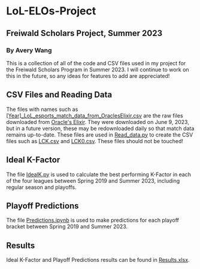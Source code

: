 # LoL-ELOs-Project
## Freiwald Scholars Project, Summer 2023
### By Avery Wang
This is a collection of all of the code and CSV files used in my project for the Freiwald Scholars Program in Summer 2023. I will continue to work on this in the future, so any ideas for features to add are appreciated!

## CSV Files and Reading Data
The files with names such as [[Year]_LoL_esports_match_data_from_OraclesElixir.csv](../main/2019_LoL_esports_match_data_from_OraclesElixir.csv) are the raw files downloaded from [Oracle's Elixir](https://oracleselixir.com/tools/downloads). They were downloaded on June 9, 2023, but in a future version, these may be redownloaded daily so that match data remains up-to-date. These files are used in [Read_data.py](../main/Read_data.py) to create the CSV files such as [LCK.csv](../main/LCK.csv) and [LCK0.csv](../main/LCK.csv). These files should not be touched!

## Ideal K-Factor
The file [IdealK.py](../main/IdealK.py) is used to calculate the best performing K-Factor in each of the four leagues between Spring 2019 and Summer 2023, including regular season and playoffs.

## Playoff Predictions
The file [Predictions.ipynb](../main/Predictions.ipynb) is used to make predictions for each playoff bracket between Spring 2019 and Summer 2023.

## Results
Ideal K-Factor and Playoff Predictions results can be found in [Results.xlsx](../main/Results.xlsx).
